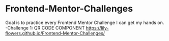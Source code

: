 # Frontend-Mentor-Challenges
Goal is to practice every Frontend Mentor Challenge I can get my hands on.
-Challenge 1: QR CODE COMPONENT
https://lily-flowers.github.io/Frontend-Mentor-Challenges/
